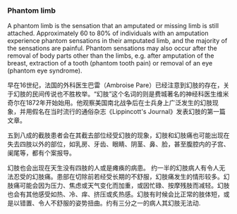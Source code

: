 ### Phantom limb

A phantom limb is the sensation that an amputated or missing limb is still attached. Approximately 60 to 80% of individuals with an amputation experience phantom sensations in their amputated limb, and the majority of the sensations are painful. Phantom sensations may also occur after the removal of body parts other than the limbs, e.g. after amputation of the breast, extraction of a tooth (phantom tooth pain) or removal of an eye (phantom eye syndrome).

早在16世纪，法国的外科医生巴雷（Ambroise Pare）已经注意到幻肢的存在，关于幻肢的民间传说也不胜枚举。“幻肢”这个名词的则是费城著名的神经科医生维米奇尔在1872年开始始用。他观察美国南北战争后在士兵身上广泛发生的幻肢现象，并用假名在当时流行的通俗杂志《Lippincott's Journal》发表幻肢的第一篇文章。

五到八成的截肢患者会在其截去部位经受幻肢的现象，幻肢和幻肢痛也可能出现在失去四肢以外的部位，如乳房、牙齿、眼睛、阴茎、鼻、脸，甚至腹腔内的子宫、阑尾等，都有个案报导。

幻肢也会出现在天生没有四肢的人或是瘫痪的病患。 约一半的幻肢病人有令人无法忍受的幻肢痛。患部在切除前若经受长期的不舒服，幻肢痛发生的情形较多。幻肢痛可能会因为压力、焦虑或天气变化而加重，或因忙碌、按摩残肢而减轻。幻肢也会有其他感受如热、冷、痒、挤压或炙热感。幻肢有时候会比正常的肢体短，或是以错置、令人不舒服的姿势扭曲。约有三分之一的病人其幻肢无法动.


